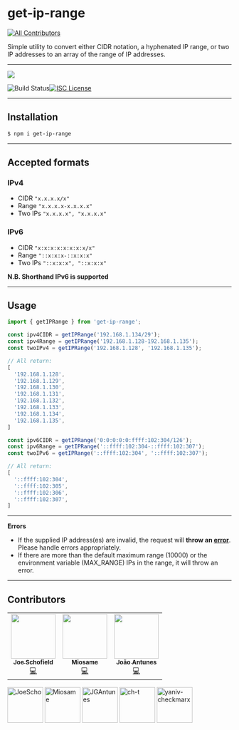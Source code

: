 # get-ip-range
<!-- ALL-CONTRIBUTORS-BADGE:START - Do not remove or modify this section -->
[![All Contributors](https://img.shields.io/badge/all_contributors-3-orange.svg?style=flat-square)](#contributors-)
<!-- ALL-CONTRIBUTORS-BADGE:END -->

Simple utility to convert either CIDR notation, a hyphenated IP range, or two IP addresses to an array of the range of IP addresses.

----

<a href="https://nodei.co/npm/get-ip-range/"><img src="https://nodei.co/npm/get-ip-range.png?downloads=true"></a>

![Build Status](https://travis-ci.org/JoeScho/get-ip-range.svg?branch=main)[![ISC License](https://img.shields.io/badge/license-ISC-blue.svg?style=flat-square)](https://github.com/JoeScho/getIPRange/blob/main/LICENSE)

----

## Installation

```sh
$ npm i get-ip-range
```

----

## Accepted formats
### IPv4
* CIDR `"x.x.x.x/x"`
* Range `"x.x.x.x-x.x.x.x"`
* Two IPs `"x.x.x.x", "x.x.x.x"`

### IPv6
* CIDR `"x:x:x:x:x:x:x:x/x"`
* Range `"::x:x:x-::x:x:x"`
* Two IPs `"::x:x:x", "::x:x:x"`

**N.B. Shorthand IPv6 is supported**

----

## Usage
```ts
import { getIPRange } from 'get-ip-range';

const ipv4CIDR = getIPRange('192.168.1.134/29');
const ipv4Range = getIPRange('192.168.1.128-192.168.1.135');
const twoIPv4 = getIPRange('192.168.1.128', '192.168.1.135');

// All return:
[
  '192.168.1.128',
  '192.168.1.129',
  '192.168.1.130',
  '192.168.1.131',
  '192.168.1.132',
  '192.168.1.133',
  '192.168.1.134',
  '192.168.1.135',
]

const ipv6CIDR = getIPRange('0:0:0:0:0:ffff:102:304/126');
const ipv6Range = getIPRange('::ffff:102:304-::ffff:102:307');
const twoIPv6 = getIPRange('::ffff:102:304', '::ffff:102:307');

// All return:
[
  '::ffff:102:304',
  '::ffff:102:305',
  '::ffff:102:306',
  '::ffff:102:307',
]
```

----

**Errors**

* If the supplied IP address(es) are invalid, the request will **throw an [error](https://nodejs.org/api/errors.html#errors_class_error)**. Please handle errors appropriately.
* If there are more than the default maximum range (10000) or the environment variable (MAX_RANGE) IPs in the range, it will throw an error.

----

## Contributors
<!-- ALL-CONTRIBUTORS-LIST:START - Do not remove or modify this section -->
<!-- prettier-ignore-start -->
<!-- markdownlint-disable -->
<table>
  <tr>
    <td align="center"><a href="https://github.com/JoeScho"><img src="https://avatars.githubusercontent.com/u/12475501?v=4?s=100" width="100px;" alt=""/><br /><sub><b>Joe Schofield</b></sub></a><br /><a href="https://github.com/JoeScho/get-ip-range/commits?author=JoeScho" title="Code">💻</a></td>
    <td align="center"><a href="https://github.com/Miosame"><img src="https://avatars.githubusercontent.com/u/8201077?v=4?s=100" width="100px;" alt=""/><br /><sub><b>Miosame</b></sub></a><br /><a href="https://github.com/JoeScho/get-ip-range/commits?author=Miosame" title="Code">💻</a></td>
    <td align="center"><a href="https://github.com/JGAntunes"><img src="https://avatars.githubusercontent.com/u/5799039?v=4?s=100" width="100px;" alt=""/><br /><sub><b>João Antunes</b></sub></a><br /><a href="https://github.com/JoeScho/get-ip-range/commits?author=JGAntunes" title="Code">💻</a></td>
  </tr>
</table>

<!-- markdownlint-restore -->
<!-- prettier-ignore-end -->

<!-- ALL-CONTRIBUTORS-LIST:END -->





<a href="https://github.com/JoeScho"><img src="https://avatars1.githubusercontent.com/u/12475501?s=460&u=ea1487bb0b85777ae539a986d4254d6964d1c9d7&v=4" title="JoeScho" width="80" height="80"></a>
<a href="https://github.com/Miosame"><img src="https://avatars3.githubusercontent.com/u/8201077?s=400&u=9ad891c29b7e6468cb842d6bea320c2eaeefc9d3&v=4" title="Miosame" width="80" height="80"></a>
<a href="https://github.com/JGAntunes"><img src="https://avatars2.githubusercontent.com/u/5799039?s=400&v=4" title="JGAntunes" width="80" height="80"></a>
<a href="https://github.com/ch-t"><img src="https://avatars0.githubusercontent.com/u/26768691?s=400&u=cf1f62f2ad1ae4d829d6d0cfff9f2b8356730bfd&v=4" title="ch-t" width="80" height="80"></a>
<a href="https://github.com/yaniv-checkmarx"><img src="https://avatars.githubusercontent.com/u/59412524?s=400&u=320f70f64c191c52aead4bdbb9245d65d1353a17&v=4" title="yaniv-checkmarx" width="80" height="80"></a>

[//]: contributor-faces
